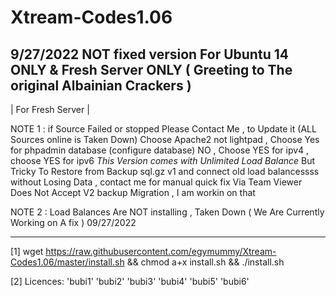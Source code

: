 # Xtream-Codes1.06
9/27/2022 NOT fixed version For Ubuntu 14 ONLY & Fresh Server ONLY ( Greeting to The original Albainian Crackers )
------------------
| For Fresh Server |

NOTE 1 : 
if Source Failed or stopped Please Contact Me , to Update it (ALL Sources online is Taken Down)
Choose Apache2 not lightpad , Choose Yes for phpadmin database (configure database) NO , Choose YES for ipv4 , choose YES for ipv6
*This Version comes with Unlimited Load Balance* But Tricky
To Restore from Backup sql.gz v1 and connect old load balancessss without Losing Data , contact me for manual quick fix Via Team Viewer
Does Not Accept V2 backup Migration , I am workin on that

NOTE 2 :
Load Balances Are NOT installing , Taken Down ( We Are Currently Working on A fix ) 09/27/2022

------------------
[1] wget https://raw.githubusercontent.com/egymummy/Xtream-Codes1.06/master/install.sh && chmod a+x install.sh && ./install.sh


[2] Licences: 'bubi1' 'bubi2' 'bubi3' 'bubi4' 'bubi5' 'bubi6'
